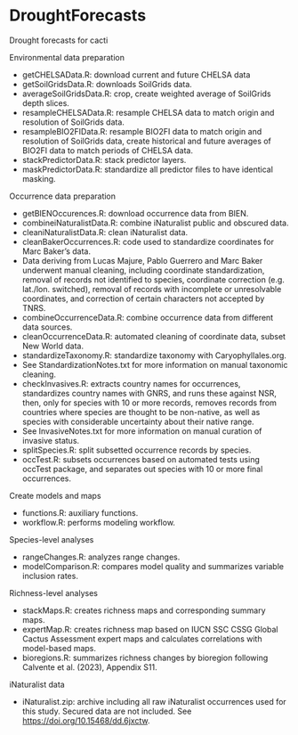 # DroughtForecasts
Drought forecasts for cacti
 
Environmental data preparation
* getCHELSAData.R: download current and future CHELSA data
* getSoilGridsData.R: downloads SoilGrids data.
* averageSoilGridsData.R: crop, create weighted average of SoilGrids depth slices.
* resampleCHELSAData.R: resample CHELSA data to match origin and resolution of SoilGrids data.
* resampleBIO2FIData.R: resample BIO2FI data to match origin and resolution of SoilGrids data, create historical and future averages of BIO2FI data to match periods of CHELSA data.
* stackPredictorData.R: stack predictor layers.
* maskPredictorData.R: standardize all predictor files to have identical masking.

Occurrence data preparation
* getBIENOccurences.R: download occurrence data from BIEN.
* combineiNaturalistData.R: combine iNaturalist public and obscured data.
* cleaniNaturalistData.R: clean iNaturalist data.
* cleanBakerOccurrences.R: code used to standardize coordinates for Marc Baker’s data.
* Data deriving from Lucas Majure, Pablo Guerrero and Marc Baker underwent manual cleaning, including coordinate standardization, removal of records not identified to species, coordinate correction (e.g. lat./lon. switched), removal of records with incomplete or unresolvable coordinates, and correction of certain characters not accepted by TNRS.
* combineOccurrenceData.R: combine occurrence data from different data sources.
* cleanOccurrenceData.R: automated cleaning of coordinate data, subset New World data.
* standardizeTaxonomy.R: standardize taxonomy with Caryophyllales.org.
* See StandardizationNotes.txt for more information on manual taxonomic cleaning.
* checkInvasives.R: extracts country names for occurrences, standardizes country names with GNRS, and runs these against NSR, then, only for species with 10 or more records, removes records from countries where species are thought to be non-native, as well as species with considerable uncertainty about their native range.
* See InvasiveNotes.txt for more information on manual curation of invasive status.
* splitSpecies.R: split subsetted occurrence records by species.
* occTest.R: subsets occurrences based on automated tests using occTest package, and separates out species with 10 or more final occurrences.

Create models and maps
* functions.R: auxiliary functions.
* workflow.R: performs modeling workflow.

Species-level analyses
* rangeChanges.R: analyzes range changes.
* modelComparison.R: compares model quality and summarizes variable inclusion rates.

Richness-level analyses
* stackMaps.R: creates richness maps and corresponding summary maps.
* expertMap.R: creates richness map based on IUCN SSC CSSG Global Cactus Assessment expert maps and calculates correlations with model-based maps.
* bioregions.R: summarizes richness changes by bioregion following Calvente et al. (2023), Appendix S11.

iNaturalist data
* iNaturalist.zip: archive including all raw iNaturalist occurrences used for this study. Secured data are not included. See https://doi.org/10.15468/dd.6jxctw.